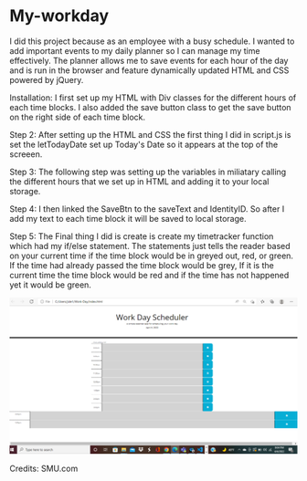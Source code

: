# My-workday

I did this project because as an employee with a busy schedule. I wanted to add important events to my daily planner so I can manage my time effectively. The planner allows me to save events for each hour of the day and is run in the browser and feature dynamically updated HTML and CSS powered by jQuery.   

Installation: I first set up my HTML with Div classes for the different hours of each time blocks. I also added the save button class to get the save button on the right side of each time block. 

Step 2: After setting up the HTML and CSS the first thing I did in script.js is set the letTodayDate set up Today's Date so it appears at the top of the screeen. 

Step 3: The following step was setting up the variables in miliatary calling the different hours that we set up in HTML and adding it to your local storage. 

Step 4: I then linked the SaveBtn to the saveText and IdentityID. So after I add my text to each time block it will be saved to local storage.

Step 5: The Final thing I did is create is create my timetracker function which had my if/else statement. The statements just tells the reader based on your current time if the time block would be in greyed out, red, or green. If the time had already passed the time block would be grey, If it is the current time the time block would be red and if the time has not happened yet it would be green.



![WorkDay Schedule](https://github.com/Jide1012/My-workday/blob/main/Work-Day%20picture.PNG)

Credits: SMU.com